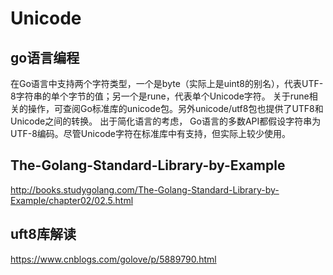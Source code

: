 # Unicode
## go语言编程
在Go语言中支持两个字符类型，一个是byte（实际上是uint8的别名），代表UTF-8字符串的单个字节的值；另一个是rune，代表单个Unicode字符。
关于rune相关的操作，可查阅Go标准库的unicode包。另外unicode/utf8包也提供了UTF8和Unicode之间的转换。
出于简化语言的考虑， Go语言的多数API都假设字符串为UTF-8编码。尽管Unicode字符在标准库中有支持，但实际上较少使用。
## The-Golang-Standard-Library-by-Example
http://books.studygolang.com/The-Golang-Standard-Library-by-Example/chapter02/02.5.html
## uft8库解读
https://www.cnblogs.com/golove/p/5889790.html
